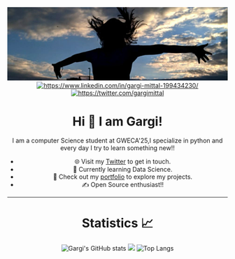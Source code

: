 
<div id="header" align="center">
  <img src="header img.jpeg"/>

<div id="badges">
  <a href="your-linkedin-URL">
    <img src="https://img.shields.io/badge/LinkedIn-blue?style=for-the-badge&logo=linkedin&logoColor=white" alt="https://www.linkedin.com/in/gargi-mittal-199434230/"/>
  </a>
  <a href="your-twitter-URL">
    <img src="https://img.shields.io/badge/Twitter-blue?style=for-the-badge&logo=twitter&logoColor=white" alt="https://twitter.com/gargimittal"/>
  </a>
</div>


# Hi 👋 I am Gargi! 
I am a computer Science student at GWECA'25,I specialize in python and every day I try to learn something new!!

- 🌐 Visit my [Twitter](https://twitter.com/gargimittal_) to get in touch.
- 👋 Currently learning Data Science.
- 📁 Check out my [portfolio](https://gargimittal.github.io/Portfolio/) to explore my projects.
- ✍️ Open Source enthusiast!!


---
# Statistics 📈

![Gargi's GitHub stats](https://github-readme-stats.vercel.app/api?username=GargiMittal&show_icons=true&theme=transparent)
![](https://github-readme-streak-stats.herokuapp.com?user=GargiMittal&theme=dark&hide_border=true)
![Top Langs](https://github-readme-stats.vercel.app/api/top-langs/?username=GargiMittal&theme=tokyonight)

</div>
